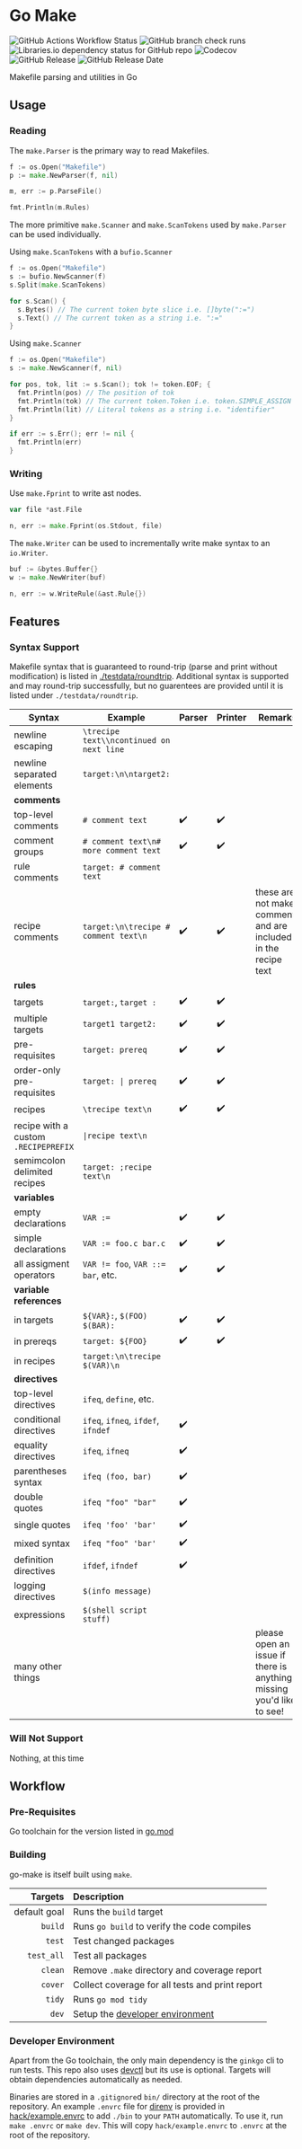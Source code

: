 # Go Make

![GitHub Actions Workflow Status](https://img.shields.io/github/actions/workflow/status/unmango/go-make/ci.yml)
![GitHub branch check runs](https://img.shields.io/github/check-runs/unmango/go-make/main)
![Libraries.io dependency status for GitHub repo](https://img.shields.io/librariesio/github/unmango/go-make)
![Codecov](https://img.shields.io/codecov/c/github/unmango/go-make)
![GitHub Release](https://img.shields.io/github/v/release/unmango/go-make)
![GitHub Release Date](https://img.shields.io/github/release-date/unmango/go-make)

Makefile parsing and utilities in Go

## Usage

### Reading

The `make.Parser` is the primary way to read Makefiles.

```go
f := os.Open("Makefile")
p := make.NewParser(f, nil)

m, err := p.ParseFile()

fmt.Println(m.Rules)
```

The more primitive `make.Scanner` and `make.ScanTokens` used by `make.Parser` can be used individually.

Using `make.ScanTokens` with a `bufio.Scanner`

```go
f := os.Open("Makefile")
s := bufio.NewScanner(f)
s.Split(make.ScanTokens)

for s.Scan() {
  s.Bytes() // The current token byte slice i.e. []byte(":=")
  s.Text() // The current token as a string i.e. ":="
}
```

Using `make.Scanner`

```go
f := os.Open("Makefile")
s := make.NewScanner(f, nil)

for pos, tok, lit := s.Scan(); tok != token.EOF; {
  fmt.Println(pos) // The position of tok
  fmt.Println(tok) // The current token.Token i.e. token.SIMPLE_ASSIGN
  fmt.Println(lit) // Literal tokens as a string i.e. "identifier"
}

if err := s.Err(); err != nil {
  fmt.Println(err)
}
```

### Writing

Use `make.Fprint` to write ast nodes.

```go
var file *ast.File

n, err := make.Fprint(os.Stdout, file)
```

The `make.Writer` can be used to incrementally write make syntax to an `io.Writer`.

```go
buf := &bytes.Buffer{}
w := make.NewWriter(buf)

n, err := w.WriteRule(&ast.Rule{})
```

## Features

### Syntax Support

Makefile syntax that is guaranteed to round-trip (parse and print without modification) is listed in [./testdata/roundtrip](./testdata/roundtrip/).
Additional syntax is supported and may round-trip successfully, but no guarentees are provided until it is listed under `./testdata/roundtrip`.

| Syntax                               | Example                                  | Parser             | Printer            | Remarks                                                              |
| ------------------------------------ | ---------------------------------------- | ------------------ | ------------------ | -------------------------------------------------------------------- |
| newline escaping                     | `\trecipe text\\ncontinued on next line` |                    |                    |                                                                      |
| newline separated elements           | `target:\n\ntarget2:`                    |                    |                    |                                                                      |
| **comments**                         |                                          |                    |                    |                                                                      |
| top-level comments                   | `# comment text`                         | :heavy_check_mark: | :heavy_check_mark: |                                                                      |
| comment groups                       | `# comment text\n# more comment text`    | :heavy_check_mark: | :heavy_check_mark: |                                                                      |
| rule comments                        | `target: # comment text`                 |                    |                    |                                                                      |
| recipe comments                      | `target:\n\trecipe # comment text\n`     | :heavy_check_mark: | :heavy_check_mark: | these are not make comments and are included in the recipe text      |
| **rules**                            |                                          |                    |                    |                                                                      |
| targets                              | `target:`, `target :`                    | :heavy_check_mark: | :heavy_check_mark: |                                                                      |
| multiple targets                     | `target1 target2:`                       | :heavy_check_mark: | :heavy_check_mark: |                                                                      |
| pre-requisites                       | `target: prereq`                         | :heavy_check_mark: | :heavy_check_mark: |                                                                      |
| order-only pre-requisites            | `target: \| prereq`                      | :heavy_check_mark: | :heavy_check_mark: |                                                                      |
| recipes                              | `\trecipe text\n`                        | :heavy_check_mark: | :heavy_check_mark: |                                                                      |
| recipe with a custom `.RECIPEPREFIX` | `\|recipe text\n`                        |                    |                    |                                                                      |
| semimcolon delimited recipes         | `target: ;recipe text\n`                 |                    |                    |                                                                      |
| **variables**                        |                                          |                    |                    |                                                                      |
| empty declarations                   | `VAR :=`                                 | :heavy_check_mark: | :heavy_check_mark: |                                                                      |
| simple declarations                  | `VAR := foo.c bar.c`                     | :heavy_check_mark: | :heavy_check_mark: |                                                                      |
| all assigment operators              | `VAR != foo`, `VAR ::= bar`, etc.        | :heavy_check_mark: | :heavy_check_mark: |                                                                      |
| **variable references**              |                                          |                    |                    |                                                                      |
| in targets                           | `${VAR}:`, `$(FOO) $(BAR):`              | :heavy_check_mark: | :heavy_check_mark: |                                                                      |
| in prereqs                           | `target: ${FOO}`                         | :heavy_check_mark: | :heavy_check_mark: |                                                                      |
| in recipes                           | `target:\n\trecipe $(VAR)\n`             |                    |                    |                                                                      |
| **directives**                       |                                          |                    |                    |                                                                      |
| top-level directives                 | `ifeq`, `define`, etc.                   |                    |                    |                                                                      |
| conditional directives               | `ifeq`, `ifneq`, `ifdef`, `ifndef`       | :heavy_check_mark: |                    |                                                                      |
| equality directives                  | `ifeq`, `ifneq`                          | :heavy_check_mark: |                    |                                                                      |
| parentheses syntax                   | `ifeq (foo, bar)`                        | :heavy_check_mark: |                    |                                                                      |
| double quotes                        | `ifeq "foo" "bar"`                       | :heavy_check_mark: |                    |                                                                      |
| single quotes                        | `ifeq 'foo' 'bar'`                       | :heavy_check_mark: |                    |                                                                      |
| mixed syntax                         | `ifeq "foo" 'bar'`                       | :heavy_check_mark: |                    |                                                                      |
| definition directives                | `ifdef`, `ifndef`                        | :heavy_check_mark: |                    |                                                                      |
| logging directives                   | `$(info message)`                        |                    |                    |                                                                      |
| expressions                          | `$(shell script stuff)`                  |                    |                    |                                                                      |
| many other things                    |                                          |                    |                    | please open an issue if there is anything missing you'd like to see! |

### Will Not Support

Nothing, at this time

## Workflow

### Pre-Requisites

Go toolchain for the version listed in [go.mod](./go.mod)

### Building

go-make is itself built using `make`.

|      Targets | Description                                               |
| -----------: | :-------------------------------------------------------- |
| default goal | Runs the `build` target                                   |
|      `build` | Runs `go build` to verify the code compiles               |
|       `test` | Test changed packages                                     |
|   `test_all` | Test all packages                                         |
|      `clean` | Remove `.make` directory and coverage report              |
|      `cover` | Collect coverage for all tests and print report           |
|       `tidy` | Runs `go mod tidy`                                        |
|        `dev` | Setup the [developer environment](#developer-environment) |

### Developer Environment

Apart from the Go toolchain, the only main dependency is the `ginkgo` cli to run tests.
This repo also uses [devctl](https://github.com/unmango/devctl) but its use is optional.
Targets will obtain dependencies automatically as needed.

Binaries are stored in a `.gitignore`d `bin/` directory at the root of the repository.
An example `.envrc` file for [direnv](https://github.com/direnv/direnv) is provided in [hack/example.envrc](./hack/example.envrc) to add `./bin` to your `PATH` automatically.
To use it, run `make .envrc` or `make dev`.
This will copy `hack/example.envrc` to `.envrc` at the root of the repository.
